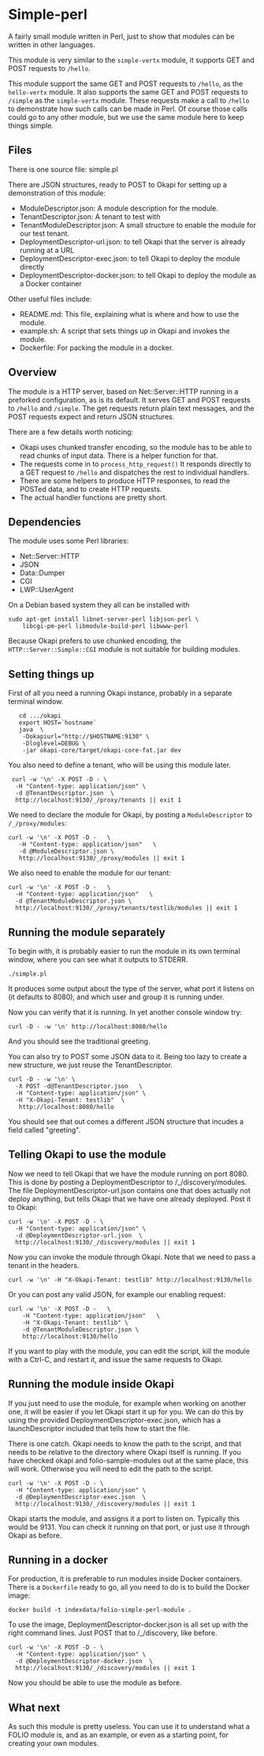 # Simple-perl

A fairly small module written in Perl, just to show that modules can be
written in other languages.

This module is very similar to the `simple-vertx` module, it supports GET and
POST requests to `/hello`.

This module support the same GET and POST requests to `/hello`, as the
`hello-vertx` module. It also supports the same GET and POST requests to
`/simple` as the `simple-vertx` module. These requests make a call to `/hello`
to demonstrate how such calls can be made in Perl. Of course those calls could
go to any other module, but we use the same module here to keep things simple.



## Files

There is one source file: simple.pl

There are JSON structures, ready to POST to Okapi for setting up a demonstration
of this module:

 - ModuleDescriptor.json: A module description for the module.
 - TenantDescriptor.json: A tenant to test with
 - TenantModuleDescriptor.json: A small structure to enable the module for our test tenant.
 - DeploymentDescriptor-url.json: to tell Okapi that the server is already running at a URL
 - DeploymentDescriptor-exec.json: to tell Okapi to deploy the module directly
 - DeploymentDescriptor-docker.json: to tell Okapi to deploy the module as a Docker container
 
Other useful files include:
 - README.md: This file, explaining what is where and how to use the module.
 - example.sh: A script that sets things up in Okapi and invokes the module.
 - Dockerfile: For packing the module in a docker.

## Overview

The module is a HTTP server, based on Net::Server::HTTP running in a preforked
configuration, as is its default. It serves GET and POST requests to `/hello`
and `/simple`. The get requests return plain text messages, and the POST
requests expect and return JSON structures.

There are a few details worth noticing:

* Okapi uses chunked transfer encoding, so the module has to be able to read
chunks of input data. There is a helper function for that.
* The requests come in to `process_http_request()` It responds directly to
a GET request to `/hello` and dispatches the rest to individual handlers.
* There are some helpers to produce HTTP responses, to read the POSTed data,
and to create HTTP requests.
* The actual handler functions are pretty short.


## Dependencies

The module uses some Perl libraries:
  * Net::Server::HTTP
  * JSON
  * Data::Dumper
  * CGI
  * LWP::UserAgent

On a Debian based system they all can be installed with
```
sudo apt-get install libnet-server-perl libjson-perl \
    libcgi-pm-perl libmodule-build-perl libwww-perl
```
<!-- TODO - How to install the perl modules on other platforms, like Windows -->
Because Okapi prefers to use chunked encoding, the `HTTP::Server::Simple::CGI`
module is not suitable for building modules.


## Setting things up

First of all you need a running Okapi instance, probably in a separate terminal
window.
<!-- Omitted, until the module will actually do a callback to Okapi!
There is one catch, Okapi needs to tell the modules how to contact it
back. Since the module run in a docker container, it can not refer to Okapi
by its default address at `localhost` as that would refer to the thing inside
the docker container. Instead we need to use the correct machine name. -->

```
   cd .../okapi
   export HOST=`hostname`
   java  \
    -Dokapiurl="http://$HOSTNAME:9130" \
    -Dloglevel=DEBUG \
    -jar okapi-core/target/okapi-core-fat.jar dev
```

You also need to define a tenant, who will be using this module later.

```
 curl -w '\n' -X POST -D - \
  -H "Content-type: application/json" \
  -d @TenantDescriptor.json  \
  http://localhost:9130/_/proxy/tenants || exit 1
```

We need to declare the module for Okapi, by posting a `ModuleDescriptor` to
`/_/proxy/modules`:

```
curl -w '\n' -X POST -D -   \
   -H "Content-type: application/json"   \
   -d @ModuleDescriptor.json \
   http://localhost:9130/_/proxy/modules || exit 1
```

We also need to enable the module for our tenant:

```
curl -w '\n' -X POST -D -   \
  -H "Content-type: application/json"   \
  -d @TenantModuleDescriptor.json \
  http://localhost:9130/_/proxy/tenants/testlib/modules || exit 1
```

## Running the module separately

To begin with, it is probably easier to run the module in its own terminal
window, where you can see what it outputs to STDERR.

```
./simple.pl
```

It produces some output about the type of the server, what port it listens on
(it defaults to 8080), and which user and group it is running under.

Now you can verify that it is running. In yet another console window try:

```
curl -D - -w '\n' http://localhost:8080/hello
```

And you should see the traditional greeting.

You can also try to POST some JSON data to it. Being too lazy to create a new
structure, we just reuse the TenantDescriptor.

```
curl -D - -w '\n' \
  -X POST -d@TenantDescriptor.json   \
  -H "Content-type: application/json" \
  -H "X-Okapi-Tenant: testlib"  \
   http://localhost:8080/hello
```

You should see that out comes a different JSON structure that incudes a field
called "greeting".

## Telling Okapi to use the module

Now we need to tell Okapi that we have the module running on port 8080. This is
done by posting a DeploymentDescriptor to /_/discovery/modules. The file
DeploymentDescriptor-url.json contains one that does actually not deploy anything,
but tells Okapi that we have one already deployed. Post it to Okapi:

```
curl -w '\n' -X POST -D - \
  -H "Content-type: application/json" \
  -d @DeploymentDescriptor-url.json  \
  http://localhost:9130/_/discovery/modules || exit 1
```

Now you can invoke the module through Okapi. Note that we need to pass a tenant
in the headers.

```
curl -w '\n' -H "X-Okapi-Tenant: testlib" http://localhost:9130/hello
```

Or you can post any valid JSON, for example our enabling request:

```
curl -w '\n' -X POST -D -   \
    -H "Content-type: application/json"   \
    -H "X-Okapi-Tenant: testlib" \
    -d @TenantModuleDescriptor.json \
    http://localhost:9130/hello
```

If you want to play with the module, you can edit the script, kill the module
with a Ctrl-C, and restart it, and issue the same requests to Okapi.

## Running the module inside Okapi

If you just need to use the module, for example when working on another one,
it will be easier if you let Okapi start it up for you.  We can do this by
using the provided DeploymentDescriptor-exec.json, which has a launchDescriptor
included that tells how to start the file.

There is one catch. Okapi needs to know the path to the script, and that needs
to be relative to the directory where Okapi itself is running. If you have
checked okapi and folio-sample-modules out at the same place, this will work.
Otherwise you will need to edit the path to the script.

```
curl -w '\n' -X POST -D - \
  -H "Content-type: application/json" \
  -d @DeploymentDescriptor-exec.json  \
  http://localhost:9130/_/discovery/modules || exit 1
```

Okapi starts the module, and assigns it a port to listen on. Typically this
would be 9131. You can check it running on that port, or just use it through
Okapi as before.

## Running in a docker

For production, it is preferable to run modules inside Docker containers.
There is a `Dockerfile` ready to go, all you need to do is to build the
Docker image:

```
docker build -t indexdata/folio-simple-perl-module .
```

To use the image, DeploymentDescriptor-docker.json is all set up with the right
command lines. Just POST that to /_/discovery, like before.

```
curl -w '\n' -X POST -D - \
  -H "Content-type: application/json" \
  -d @DeploymentDescriptor-docker.json  \
  http://localhost:9130/_/discovery/modules || exit 1
```

Now you should be able to use the module as before.

## What next

As such this module is pretty useless. You can use it to understand what a FOLIO
module is, and as an example, or even as a starting point, for creating your own
modules.
